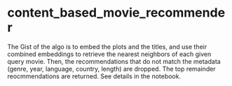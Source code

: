 # content_based_movie_recommender
The Gist of the algo is to embed the plots and the titles, and use their combined embeddings to retrieve the nearest neighbors of each given query movie. Then, the recommendations that do not match the metadata (genre, year, language, country, length) are dropped. The top remainder reocmmendations are returned. See details in the notebook.
